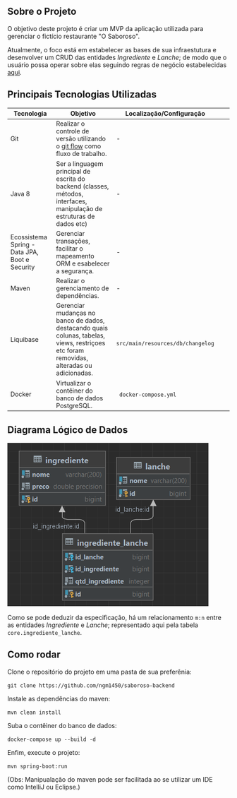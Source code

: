 ## Sobre o Projeto

O objetivo deste projeto é criar um MVP da aplicação utilizada para gerenciar o fictício restaurante "O Saboroso".

Atualmente, o foco está em estabelecer as bases de sua infraestutura e desenvolver um CRUD das entidades <i>Ingrediente</i> e <i>Lanche</i>; de modo que
o usuário possa operar sobre elas seguindo regras de negócio estabelecidas <a href="sobre_o_saboroso.pdf">aqui</a>.


## Principais Tecnologias Utilizadas
| Tecnologia                                     | Objetivo                                                                                                                                                             | Localização/Configuração               |   |   |
|------------------------------------------------|----------------------------------------------------------------------------------------------------------------------------------------------------------------------|----------------------------------------|---|---|
| Git                                            | Realizar o controle de versão utilizando o <a href="https://medium.com/trainingcenter/utilizando-o-fluxo-git-flow-e63d5e0d5e04">git flow</a> como fluxo de trabalho. | -                                      |   |   |
| Java 8                                         | Ser a linguagem principal de escrita do backend (classes, métodos, interfaces, manipulação de estruturas de dados etc)                                               | -                                      |   |   |
| Ecossistema Spring - Data JPA, Boot e Security | Gerenciar transações, facilitar o mapeamento ORM e esabelecer a segurança.                                                                                           | -                                      |   |   |
| Maven                                          | Realizar o gerenciamento de dependências.                                                                                                                            | -                                      |   |   |
| Liquibase                                      | Gerenciar mudanças no banco de dados, destacando quais colunas, tabelas, views, restriçoes etc foram removidas, alteradas ou adicionadas.                            | ``` src/main/resources/db/changelog``` |   |   |
| Docker                                         | Virtualizar o contêiner do banco de dados PostgreSQL.                                                                                                                | ``` docker-compose.yml```              |   |   |

## Diagrama Lógico de Dados

<img src="database_diagram.png" alt="Diagrama Lógico de Dados - O Saboroso">

Como se pode deduzir da especificação, há um relacionamento ```m:n``` entre as entidades
*Ingrediente* e *Lanche*; representado aqui pela tabela ```core.ingrediente_lanche```.

## Como rodar

Clone o repositório do projeto em uma pasta de sua preferênia:

```
git clone https://github.com/ngm1450/saboroso-backend
```

Instale as dependências do maven:

```
mvn clean install
```

Suba o contêiner do banco de dados:

```
docker-compose up --build -d
```

Enfim, execute o projeto:

```
mvn spring-boot:run
```

(Obs: Manipualação do maven pode ser facilitada ao se utilizar um IDE como IntelliJ ou Eclipse.)